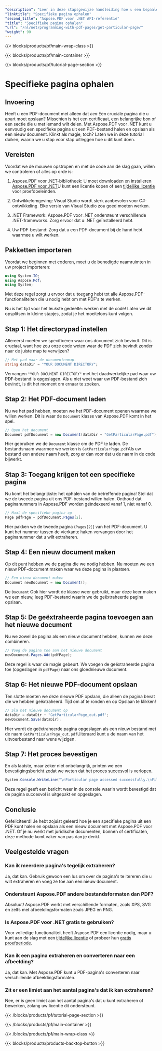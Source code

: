 ```yaml
---
"description": "Leer in deze stapsgewijze handleiding hoe u een bepaalde pagina uit een PDF kunt extraheren en deze als een nieuw document kunt opslaan met Aspose.PDF voor .NET."
"linktitle": "Specifieke pagina ophalen"
"second_title": "Aspose.PDF voor .NET API-referentie"
"title": "Specifieke pagina ophalen"
"url": "/nl/net/programming-with-pdf-pages/get-particular-page/"
"weight": 90
---
```


{{< blocks/products/pf/main-wrap-class >}}

{{< blocks/products/pf/main-container >}}

{{< blocks/products/pf/tutorial-page-section >}}

# Specifieke pagina ophalen

## Invoering

Heeft u een PDF-document met alleen dat *een* Een cruciale pagina die u apart moet opslaan? Misschien is het een certificaat, een belangrijke bon of een sectie die u met iemand wilt delen. Met Aspose.PDF voor .NET kunt u eenvoudig een specifieke pagina uit een PDF-bestand halen en opslaan als een nieuw document. Klinkt als magie, toch? Laten we in deze tutorial duiken, waarin we u stap voor stap uitleggen hoe u dit kunt doen.

## Vereisten

Voordat we de mouwen opstropen en met de code aan de slag gaan, willen we controleren of alles op orde is:

1. Aspose.PDF voor .NET-bibliotheek: U moet downloaden en installeren [Aspose.PDF voor .NET](https://releases.aspose.com/pdf/net/)U kunt een licentie kopen of een [tijdelijke licentie](https://purchase.aspose.com/temporary-license/) voor proefdoeleinden.
   
2. Ontwikkelomgeving: Visual Studio wordt sterk aanbevolen voor C#-ontwikkeling. Elke versie van Visual Studio zou goed moeten werken.

3. .NET Framework: Aspose.PDF voor .NET ondersteunt verschillende .NET-frameworks. Zorg ervoor dat u .NET geïnstalleerd hebt.

4. Uw PDF-bestand: Zorg dat u een PDF-document bij de hand hebt waarmee u wilt werken.

## Pakketten importeren

Voordat we beginnen met coderen, moet u de benodigde naamruimten in uw project importeren:

```csharp
using System.IO;
using Aspose.Pdf;
using System;
```

Met deze regel zorgt u ervoor dat u toegang hebt tot alle Aspose.PDF-functionaliteiten die u nodig hebt om met PDF's te werken.

Nu is het tijd voor het leukste gedeelte: werken met de code! Laten we dit opsplitsen in kleine stapjes, zodat je het moeiteloos kunt volgen.

## Stap 1: Het directorypad instellen

Allereerst moeten we specificeren waar ons document zich bevindt. Dit is cruciaal, want hoe zou onze code weten waar de PDF zich bevindt zonder naar de juiste map te verwijzen?

```csharp
// Het pad naar de documentenmap.
string dataDir = "YOUR DOCUMENT DIRECTORY";
```

Vervangen `"YOUR DOCUMENT DIRECTORY"` met het daadwerkelijke pad waar uw PDF-bestand is opgeslagen. Als u niet weet waar uw PDF-bestand zich bevindt, is dit het moment om ernaar te zoeken.

## Stap 2: Het PDF-document laden

Nu we het pad hebben, moeten we het PDF-document openen waarmee we willen werken. Dit is waar de `Document` klasse van Aspose.PDF komt in het spel.

```csharp
// Open het document
Document pdfDocument = new Document(dataDir + "GetParticularPage.pdf");
```

Hier gebruiken we de `Document` klasse om de PDF te laden. De bestandsnaam waarmee we werken is `GetParticularPage.pdf`Als uw bestand een andere naam heeft, zorg er dan voor dat u de naam in de code bijwerkt.

## Stap 3: Toegang krijgen tot een specifieke pagina

Nu komt het belangrijkste: het ophalen van de betreffende pagina! Stel dat we de tweede pagina uit ons PDF-bestand willen halen. Onthoud dat paginanummers in Aspose.PDF worden geïndexeerd vanaf 1, niet vanaf 0.

```csharp
// Haal de specifieke pagina op
Page pdfPage = pdfDocument.Pages[2];
```

Hier pakken we de tweede pagina (`Pages[2]`) van het PDF-document. U kunt het nummer tussen de vierkante haken vervangen door het paginanummer dat u wilt extraheren.

## Stap 4: Een nieuw document maken

Op dit punt hebben we de pagina die we nodig hebben. Nu moeten we een nieuw PDF-document maken waar we deze pagina in plaatsen.

```csharp
// Een nieuw document maken
Document newDocument = new Document();
```

De `Document` Ook hier wordt de klasse weer gebruikt, maar deze keer maken we een nieuw, leeg PDF-bestand waarin we de geëxtraheerde pagina opslaan.

## Stap 5: De geëxtraheerde pagina toevoegen aan het nieuwe document

Nu we zowel de pagina als een nieuw document hebben, kunnen we deze combineren.

```csharp
// Voeg de pagina toe aan het nieuwe document
newDocument.Pages.Add(pdfPage);
```

Deze regel is waar de magie gebeurt. We voegen de geëxtraheerde pagina toe (opgeslagen in `pdfPage`) naar ons gloednieuwe document.

## Stap 6: Het nieuwe PDF-document opslaan

Ten slotte moeten we deze nieuwe PDF opslaan, die alleen de pagina bevat die we hebben geëxtraheerd. Tijd om af te ronden en op Opslaan te klikken!

```csharp
// Sla het nieuwe document op
dataDir = dataDir + "GetParticularPage_out.pdf";
newDocument.Save(dataDir);
```

Hier wordt de geëxtraheerde pagina opgeslagen als een nieuw bestand met de naam `GetParticularPage_out.pdf`Uiteraard kunt u de naam van het uitvoerbestand naar wens wijzigen. 

## Stap 7: Het proces bevestigen

En als laatste, maar zeker niet onbelangrijk, printen we een bevestigingsbericht zodat we weten dat het proces succesvol is verlopen.

```csharp
System.Console.WriteLine("\nParticular page accessed successfully.\nFile saved at " + dataDir);
```

Deze regel geeft een bericht weer in de console waarin wordt bevestigd dat de pagina succesvol is uitgepakt en opgeslagen.

## Conclusie

Gefeliciteerd! Je hebt zojuist geleerd hoe je een specifieke pagina uit een PDF kunt halen en opslaan als een nieuw document met Aspose.PDF voor .NET. Of je nu werkt met juridische documenten, bonnen of certificaten, deze methode komt vaker van pas dan je denkt.

## Veelgestelde vragen

### Kan ik meerdere pagina's tegelijk extraheren?  
Ja, dat kan. Gebruik gewoon een lus om over de pagina's te itereren die u wilt extraheren en voeg ze toe aan een nieuw document.

### Ondersteunt Aspose.PDF andere bestandsformaten dan PDF?  
Absoluut! Aspose.PDF werkt met verschillende formaten, zoals XPS, SVG en zelfs met afbeeldingsformaten zoals JPEG en PNG.

### Is Aspose.PDF voor .NET gratis te gebruiken?  
Voor volledige functionaliteit heeft Aspose.PDF een licentie nodig, maar u kunt aan de slag met een [tijdelijke licentie](https://purchase.aspose.com/temporary-license/) of probeer hun [gratis proefperiode](https://releases.aspose.com/).

### Kan ik een pagina extraheren en converteren naar een afbeelding?  
Ja, dat kan. Met Aspose.PDF kunt u PDF-pagina's converteren naar verschillende afbeeldingsformaten.

### Zit er een limiet aan het aantal pagina's dat ik kan extraheren?  
Nee, er is geen limiet aan het aantal pagina's dat u kunt extraheren of bewerken, zolang uw licentie dit ondersteunt.

{{< /blocks/products/pf/tutorial-page-section >}}

{{< /blocks/products/pf/main-container >}}

{{< /blocks/products/pf/main-wrap-class >}}

{{< blocks/products/products-backtop-button >}}